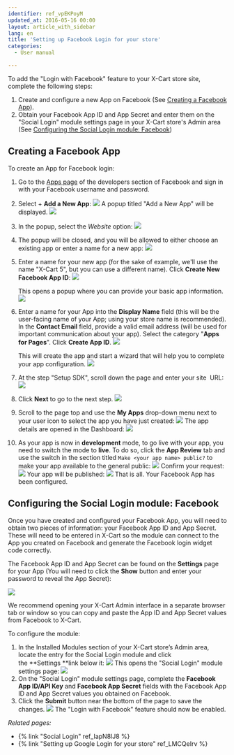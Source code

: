 ```yaml
---
identifier: ref_vpEKPoyM
updated_at: 2016-05-16 00:00
layout: article_with_sidebar
lang: en
title: 'Setting up Facebook Login for your store'
categories:
  - User manual

---
```



To add the "Login with Facebook" feature to your X-Cart store site, complete the following steps:

1.  Create and configure a new App on Facebook (See [Creating a Facebook App](#creating-a-facebook-app)).
2.  Obtain your Facebook App ID and App Secret and enter them on the "Social Login" module settings page in your X-Cart store's Admin area (See [Configuring the Social Login module: Facebook](#configuring-the-social-login-module-facebook))

## Creating a Facebook App

To create an App for Facebook login:

1.  Go to the [Apps page](https://developers.facebook.com/apps) of the developers section of Facebook and sign in with your Facebook username and password.
2.  Select + **Add a New App**:
    ![]({{site.baseurl}}/attachments/7504575/9439746.png)
    A popup titled "Add a New App" will be displayed.
    ![]({{site.baseurl}}/attachments/7504575/9439747.png)
3.  In the popup, select the _Website_ option:
    ![]({{site.baseurl}}/attachments/7504575/9439748.png)

4.  The popup will be closed, and you will be allowed to either choose an existing app or enter a name for a new app:
    ![]({{site.baseurl}}/attachments/7504575/9439749.png)

5.  Enter a name for your new app (for the sake of example, we'll use the name "X-Cart 5", but you can use a different name). Click **Create New Facebook App ID**:
    ![]({{site.baseurl}}/attachments/7504575/9439750.png)

    This opens a popup where you can provide your basic app information. 
    ![]({{site.baseurl}}/attachments/7504575/9439752.png)

6.  Enter a name for your App into the **Display Name** field (this will be the user-facing name of your App; using your store name is recommended). In the **Contact Email** field, provide a valid email address (will be used for important communication about your app). Select the category "**Apps for Pages**". Click **Create App ID**.
    ![]({{site.baseurl}}/attachments/7504575/9439751.png)

    This will create the app and start a wizard that will help you to complete your app configuration.
    ![]({{site.baseurl}}/attachments/7504575/9439781.png)

7.  At the step "Setup SDK", scroll down the page and enter your site  URL:
    ![]({{site.baseurl}}/attachments/7504575/9439783.png)
8.  Click **Next** to go to the next step.
    ![]({{site.baseurl}}/attachments/7504575/9439784.png)

9.  Scroll to the page top and use the **My Apps** drop-down menu next to your user icon to select the app you have just created:
    ![]({{site.baseurl}}/attachments/7504575/9439785.png)
    The app details are opened in the Dashboard:
    ![]({{site.baseurl}}/attachments/7504575/9439786.png)
10.  As your app is now in **development** mode, to go live with your app, you need to switch the mode to **live**. To do so, click the **App Review** tab and use the switch in the section titled `Make <your app name> public?` to make your app available to the general public:
    ![]({{site.baseurl}}/attachments/7504575/9439787.png)
    Confirm your request:
    ![]({{site.baseurl}}/attachments/7504575/9439788.png)
    Your app will be published:
    ![]({{site.baseurl}}/attachments/7504575/9439789.png)
    That is all. Your Facebook App has been configured.

## Configuring the Social Login module: Facebook

Once you have created and configured your Facebook App, you will need to obtain two pieces of information: your Facebook App ID and App Secret. These will need to be entered in X-Cart so the module can connect to the App you created on Facebook and generate the Facebook login widget code correctly.

The Facebook App ID and App Secret can be found on the **Settings** page for your App (You will need to click the **Show** button and enter your password to reveal the App Secret):

![]({{site.baseurl}}/attachments/7504575/9439790.png)

We recommend opening your X-Cart Admin interface in a separate browser tab or window so you can copy and paste the App ID and App Secret values from Facebook to X-Cart.

To configure the module:

1.  In the Installed Modules section of your X-Cart store’s Admin area, locate the entry for the Social Login module and click the **Settings **link below it:
    ![]({{site.baseurl}}/attachments/7504575/9439791.png)
    This opens the "Social Login" module settings page:
    ![]({{site.baseurl}}/attachments/7504575/9439792.png)
2.  On the "Social Login" module settings page, complete the **Facebook App ID/API Key** and **Facebook App Secret** fields with the Facebook App ID and App Secret values you obtained on Facebook. 
3.  Click the **Submit** button near the bottom of the page to save the changes.
    ![]({{site.baseurl}}/attachments/7504575/9439793.png)
    The "Login with Facebook" feature should now be enabled.

_Related pages:_

*   {% link "Social Login" ref_IapN8lJ8 %}
*   {% link "Setting up Google Login for your store" ref_LMCQeIrv %}
